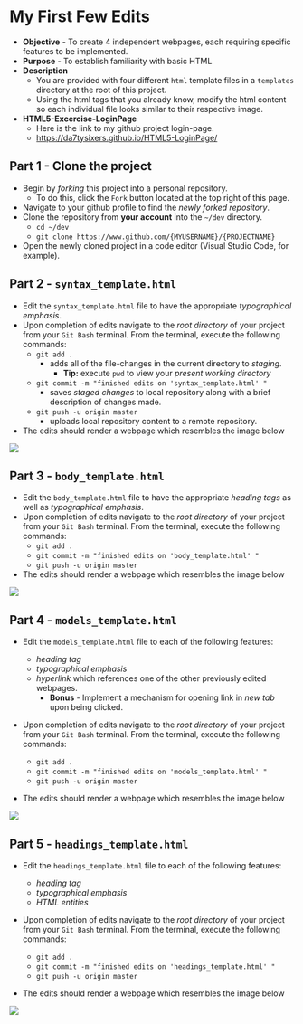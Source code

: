 # My First Few Edits
* **Objective** - To create 4 independent webpages, each requiring specific features to be implemented.
* **Purpose** - To establish familiarity with basic HTML
* **Description**
    * You are provided with four different `html` template files in a `templates` directory at the root of this project.
    * Using the html tags that you already know, modify the html content so each individual file looks similar to their respective image.
* **HTML5-Excercise-LoginPage**
    * Here is the link to my github project login-page.
    *  https://da7tysixers.github.io/HTML5-LoginPage/


## Part 1 - Clone the project
* Begin by _forking_ this project into a personal repository.
   * To do this, click the `Fork` button located at the top right of this page.
* Navigate to your github profile to find the _newly forked repository_.
* Clone the repository from **your account** into the `~/dev` directory.
   * `cd ~/dev`
   * `git clone https://www.github.com/{MYUSERNAME}/{PROJECTNAME}`
* Open the newly cloned project in a code editor (Visual Studio Code, for example).







## Part 2 - `syntax_template.html`

* Edit the `syntax_template.html` file to have the appropriate  _typographical emphasis_.
* Upon completion of edits navigate to the _root directory_ of your project from your `Git Bash` terminal. From the terminal, execute the following commands:
    * `git add .`
        * adds all of the file-changes in the current directory to _staging_.
            * **Tip:** execute `pwd` to view your _present working directory_
    * `git commit -m "finished edits on 'syntax_template.html' "`
        * saves _staged changes_ to local repository along with a brief description of changes made.
    * `git push -u origin master`
        * uploads local repository content to a remote repository.
* The edits should render a webpage which resembles the image below

<img src ="./instruction-images/syntax-template.png">








## Part 3 - `body_template.html`

* Edit the `body_template.html` file to have the appropriate  _heading tags_ as well as _typographical emphasis_.
* Upon completion of edits navigate to the _root directory_ of your project from your `Git Bash` terminal. From the terminal, execute the following commands:
    * `git add .`
    * `git commit -m "finished edits on 'body_template.html' "`
    * `git push -u origin master`
* The edits should render a webpage which resembles the image below

<img src ="./instruction-images/body-template.png">








## Part 4 - `models_template.html`

* Edit the `models_template.html` file to each of the following features:
    * _heading tag_
    * _typographical emphasis_
    * _hyperlink_ which references one of the other previously edited webpages.
        * **Bonus** - Implement a mechanism for opening link in _new tab_ upon being clicked.

* Upon completion of edits navigate to the _root directory_ of your project from your `Git Bash` terminal. From the terminal, execute the following commands:
    * `git add .`
    * `git commit -m "finished edits on 'models_template.html' "`
    * `git push -u origin master`

* The edits should render a webpage which resembles the image below

<img src ="./instruction-images/models-template.png">







## Part 5 - `headings_template.html`

* Edit the `headings_template.html` file to each of the following features:
    * _heading tag_
    * _typographical emphasis_
    * _HTML entities_
* Upon completion of edits navigate to the _root directory_ of your project from your `Git Bash` terminal. From the terminal, execute the following commands:
    * `git add .`
    * `git commit -m "finished edits on 'headings_template.html' "`
    * `git push -u origin master`

* The edits should render a webpage which resembles the image below

<img src ="./instruction-images/headings-template.png">
